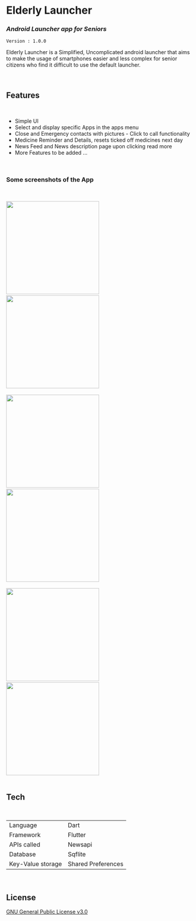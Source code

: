 # Elderly Launcher
### _Android Launcher app for Seniors_

`Version : 1.0.0`

Elderly Launcher is a Simplified, Uncomplicated android launcher that aims to make the usage of smartphones easier and less complex for senior citizens who find it difficult to use the default launcher.

&nbsp;

## Features
&nbsp;
- Simple UI
- Select and display specific Apps in the apps menu
- Close and Emergency contacts with pictures - Click to call functionality
- Medicine Reminder and Details, resets ticked off medicines next day
- News Feed and News description page upon clicking read more
- More Features to be added ...

&nbsp;

### Some screenshots of the App

&nbsp;

<img src='./screenshots/1.png' width='250' padding-right='10px'> &nbsp;&nbsp; 
<img src='./screenshots/2.png' width='250'>
<br><br>
<img src='./screenshots/3.jpg' width='250'> &nbsp;&nbsp;
<img src='./screenshots/7.png' width='250'>
<br><br>
<img src='./screenshots/4.png' width='250'> &nbsp;&nbsp;
<img src='./screenshots/5.png' width='250'>
<br><br>


## Tech

<br>

|  |  |
| ------ | ------ |
| Language | Dart |
| Framework | Flutter |
| APIs called | Newsapi |
| Database | Sqflite |
| Key-Value storage | Shared Preferences |
<br>

## License

[GNU General Public License v3.0](/LICENSE)
